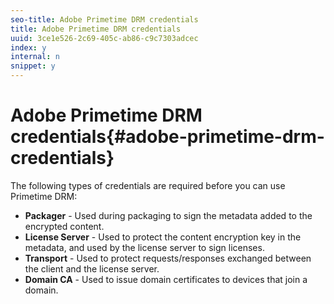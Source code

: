 ```yaml
---
seo-title: Adobe Primetime DRM credentials
title: Adobe Primetime DRM credentials
uuid: 3ce1e526-2c69-405c-ab86-c9c7303adcec
index: y
internal: n
snippet: y
---
```


# Adobe Primetime DRM credentials{#adobe-primetime-drm-credentials}

The following types of credentials are required before you can use Primetime DRM:

* **Packager** - Used during packaging to sign the metadata added to the encrypted content. 
* **License Server** - Used to protect the content encryption key in the metadata, and used by the license server to sign licenses. 
* **Transport** - Used to protect requests/responses exchanged between the client and the license server. 
* **Domain CA** - Used to issue domain certificates to devices that join a domain.

